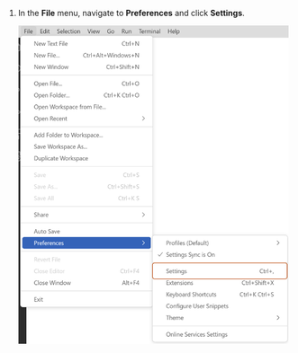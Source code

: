 1. In the **File** menu, navigate to **Preferences** and click **Settings**.

    ![Screenshot of {% data variables.product.prodname_vscode %} settings](/assets/images/help/copilot/vsc-settings.png)
